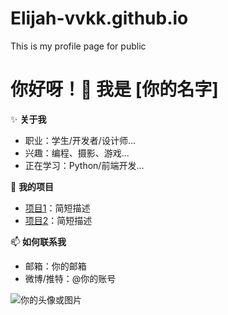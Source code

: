 # Elijah-vvkk.github.io
This is my profile page for public

# 你好呀！👋 我是 [你的名字]

✨ **关于我**  
- 职业：学生/开发者/设计师...  
- 兴趣：编程、摄影、游戏...  
- 正在学习：Python/前端开发...  

🚀 **我的项目**  
- [项目1](链接)：简短描述  
- [项目2](链接)：简短描述  

📫 **如何联系我**  
- 邮箱：你的邮箱  
- 微博/推特：@你的账号  

![你的头像或图片](图片链接)
